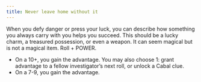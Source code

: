 ```yaml
---
title: Never leave home without it
---
```


When you defy danger or press your luck, you can describe how something you always carry with you helps you succeed. This should be a lucky charm, a treasured possession, or even a weapon. It can seem magical but is not a magical item. Roll + POWER.

- On a 10+, you gain the advantage. You may also choose 1: grant advantage to a fellow investigator’s next roll, or unlock a Cabal clue.
- On a 7-9, you gain the advantage.
